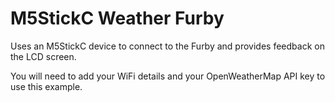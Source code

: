 # M5StickC Weather Furby

Uses an M5StickC device to connect to the Furby and provides feedback on the LCD screen. 

You will need to add your WiFi details and your OpenWeatherMap API key to use this example.
